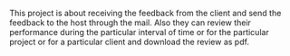 This project is about receiving the feedback from the client and send the feedback to the host through the mail.
Also they can review their performance during the particular interval of time or for the particular project or for a particular client and download the review as pdf.
